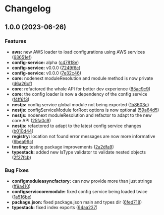 # Changelog

## 1.0.0 (2023-06-26)


### Features

* **aws:** new AWS loader to load configurations using AWS services ([63651ef](https://github.com/rmolinamir/config-service/commit/63651ef0fd612af10385ab807f41e79b31128657))
* **config-service:** alpha ([c47818e](https://github.com/rmolinamir/config-service/commit/c47818e69970c275b471df692e67f1516e980195))
* **config-service:** v0.0.0 ([7249f6c](https://github.com/rmolinamir/config-service/commit/7249f6c159cea186e7c774f669b692addcad0463))
* **config-service:** v0.0.0 ([7e32c46](https://github.com/rmolinamir/config-service/commit/7e32c468d854bf2330c9c538d92a33e79ed62716))
* **core:** nodenext moduleResolution and module method is now private ([d6a26cf](https://github.com/rmolinamir/config-service/commit/d6a26cf9f02f21f6d594ab29a8b4dfb490cc7155))
* **core:** refactored the whole API for better dev experience ([85ac9c9](https://github.com/rmolinamir/config-service/commit/85ac9c97274efc8fcf48f6d50e94a39ab98a8364))
* **core:** the config loader is now a dependency of the config service ([f4ff6f3](https://github.com/rmolinamir/config-service/commit/f4ff6f33121131ccd9d42bdea46bb30c2aa024dd))
* **nestjs:** config service global module not being exported ([1b8603c](https://github.com/rmolinamir/config-service/commit/1b8603c3460f86ebb9cfea138b8a7b7716fa3f9b))
* **nestjs:** configServiceModule forRoot options is now optional ([59a64d5](https://github.com/rmolinamir/config-service/commit/59a64d55a571a13b44c1b007e0d2be2af633f3be))
* **nestjs:** nodenext moduleResolution and refactor to adapt to the new core API ([25fa0c9](https://github.com/rmolinamir/config-service/commit/25fa0c983f332ab7947a19809a3af5ab14474ed4))
* **nestjs:** refactored to adapt to the latest config service changes ([b010d44](https://github.com/rmolinamir/config-service/commit/b010d4487fec66e00556f9f236335c0159430d30))
* **registry:** location not found error messages are now more informative ([6bea99c](https://github.com/rmolinamir/config-service/commit/6bea99cd7c560deea00f9bebdb0805988eee21ba))
* **testing:** testing package improvements ([2a2dfa9](https://github.com/rmolinamir/config-service/commit/2a2dfa90e13df699165d845b0bed2cbf26d65ffa))
* **typestack:** added new IsType validator to validate nested objects ([2f27fcb](https://github.com/rmolinamir/config-service/commit/2f27fcbeb815b8a4bad0f3a8332bbc6c11ad0f89))


### Bug Fixes

* **configmoduleasyncfactory:** can now provide more than just strings ([ff9a410](https://github.com/rmolinamir/config-service/commit/ff9a4106f670da10ccdbf3a1b118bcf147da76f4))
* **configserviccoremodule:** fixed config service being loaded twice ([1a516be](https://github.com/rmolinamir/config-service/commit/1a516beebd6c5cb3632d89ff0019301078696e12))
* **package.json:** fixed package.json main and types dir ([6fed718](https://github.com/rmolinamir/config-service/commit/6fed71832de4e0cb668b534a654ab20d4dd227ed))
* **typestack:** fixed index exports ([64aa237](https://github.com/rmolinamir/config-service/commit/64aa237ae561850cedd14a11c3379c15027ee15e))